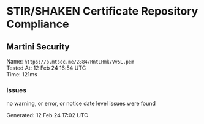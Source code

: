 # STIR/SHAKEN Certificate Repository Compliance

## Martini Security

Name: `https://p.mtsec.me/2884/RntLHmk7Vv5L.pem`\
Tested At: 12 Feb 24 16:54 UTC\
Time: 121ms

### Issues

no warning, or error, or notice date level issues were found

Generated: 12 Feb 24 17:02 UTC